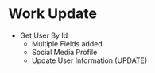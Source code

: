 # Work Update
- Get User By Id
  - Multiple Fields added
  - Social Media Profile 
  - Update User Information (UPDATE)
